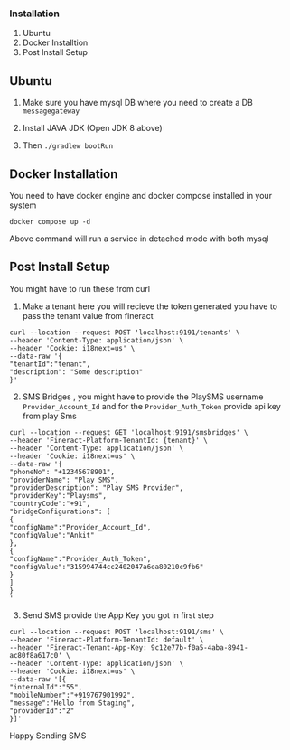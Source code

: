### Installation 

1. Ubuntu 
3. Docker Installtion 
4. Post Install Setup 


## Ubuntu 

1. Make sure you have mysql DB where you need to create a DB ``messagegateway``

2. Install JAVA JDK (Open JDK 8 above)

3. Then 
``./gradlew bootRun``

## Docker Installation

You need to have docker engine and docker compose installed in your system 

``docker compose up -d``

Above command will run a service in detached mode with both mysql

## Post Install Setup 

You might have to run these from curl

1. Make a tenant  here you will recieve the token generated you have to pass the tenant value from fineract


```curl
curl --location --request POST 'localhost:9191/tenants' \
--header 'Content-Type: application/json' \
--header 'Cookie: i18next=us' \
--data-raw '{
"tenantId":"tenant",
"description": "Some description"
}'
```

2.  SMS Bridges , you might have to provide the PlaySMS username `Provider_Account_Id` and for the  `Provider_Auth_Token`  provide api key from play Sms 

```curl 
curl --location --request GET 'localhost:9191/smsbridges' \
--header 'Fineract-Platform-TenantId: {tenant}' \
--header 'Content-Type: application/json' \
--header 'Cookie: i18next=us' \
--data-raw '{
"phoneNo": "+12345678901",
"providerName": "Play SMS",
"providerDescription": "Play SMS Provider",
"providerKey":"Playsms",
"countryCode":"+91",
"bridgeConfigurations": [
{
"configName":"Provider_Account_Id",
"configValue":"Ankit"
},
{
"configName":"Provider_Auth_Token",
"configValue":"315994744cc2402047a6ea80210c9fb6"
}
]
}
'
```

3. Send SMS provide the App Key you got in first step

```curl 
curl --location --request POST 'localhost:9191/sms' \
--header 'Fineract-Platform-TenantId: default' \
--header 'Fineract-Tenant-App-Key: 9c12e77b-f0a5-4aba-8941-ac80f8a617c0' \
--header 'Content-Type: application/json' \
--header 'Cookie: i18next=us' \
--data-raw '[{
"internalId":"55",
"mobileNumber":"+919767901992",
"message":"Hello from Staging",
"providerId":"2"
}]'
```

Happy Sending SMS

